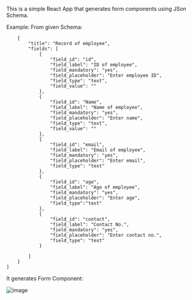 This is a simple React App that generates form components using JSon Schema.


Example:
From given Schema:

``` [
    {
        "title": "Record of employee",
        "fields": [
            {
                "field_id": "id",
                "field_label": "ID of employee",
                "field_mandatory": "yes",
                "field_placeholder": "Enter employee ID",
                "field_type": "text",
                "field_value": ""
            },
            {
                "field_id": "Name",
                "field_label": "Name of employee",
                "field_mandatory": "yes",
                "field_placeholder": "Enter name",
                "field_type": "text",
                "field_value": ""
            },
            {
                "field_id": "email",
                "field_label": "Email of employee",
                "field_mandatory": "yes",
                "field_placeholder": "Enter email",
                "field_type": "text"
            },
            {
                "field_id": "age",
                "field_label": "Age of employee",
                "field_mandatory": "yes",
                "field_placeholder": "Enter age",
                "field_type":"text"
            },
            {
                "field_id": "contact",
                "field_label": "Contact No.",
                "field_mandatory": "yes",
                "field_placeholder": "Enter contact no.",
                "field_type": "text"
            }
            
        ]
    }
]
```

It generates Form Component:

![image](https://user-images.githubusercontent.com/61266636/190326684-8417db74-96aa-47ff-b80b-ebfbc55eb063.png)

